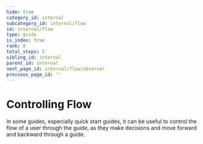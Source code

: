 ```yaml
---
hide: true
category_id: internal
subcategory_id: internal/flow
id: internal/flow
type: guide
is_index: true
rank: 0
total_steps: 5
sibling_id: internal
parent_id: internal
next_page_id: internal/flow/observer
previous_page_id: ''
---
```

<!-- does not need translation -->

# Controlling Flow

In some guides, especially quick start guides, it can be useful to control the
flow of a user through the guide, as they make decisions and move forward and
backward through a guide.
